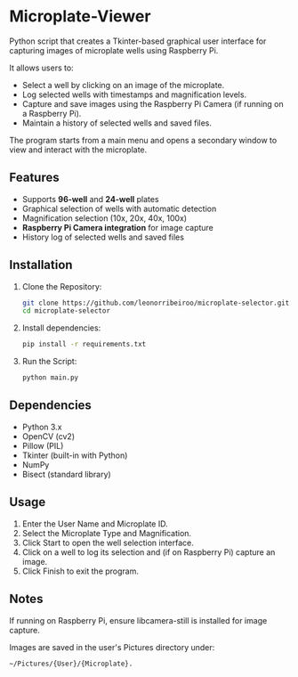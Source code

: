 # Microplate-Viewer
Python script that creates a Tkinter-based graphical user interface for capturing images of microplate wells using Raspberry Pi.

It allows users to:
- Select a well by clicking on an image of the microplate.
- Log selected wells with timestamps and magnification levels.
- Capture and save images using the Raspberry Pi Camera (if running on a Raspberry Pi).
- Maintain a history of selected wells and saved files.

The program starts from a main menu and opens a secondary window to view and interact with the microplate.

## Features
- Supports **96-well** and **24-well** plates
- Graphical selection of wells with automatic detection
- Magnification selection (10x, 20x, 40x, 100x)
- **Raspberry Pi Camera integration** for image capture
- History log of selected wells and saved files

## Installation
1. Clone the Repository:
    ```bash
   git clone https://github.com/leonorribeiroo/microplate-selector.git
   cd microplate-selector

3. Install dependencies:
   ``` bash
   pip install -r requirements.txt

5. Run the Script:
   ```bash
   python main.py

## Dependencies
- Python 3.x
- OpenCV (cv2)
- Pillow (PIL)
- Tkinter (built-in with Python)
- NumPy
- Bisect (standard library)

## Usage
1. Enter the User Name and Microplate ID.
2. Select the Microplate Type and Magnification.
3. Click Start to open the well selection interface.
4. Click on a well to log its selection and (if on Raspberry Pi) capture an image.
5. Click Finish to exit the program.

## Notes
If running on Raspberry Pi, ensure libcamera-still is installed for image capture.

Images are saved in the user's Pictures directory under:
```bash
~/Pictures/{User}/{Microplate}.
